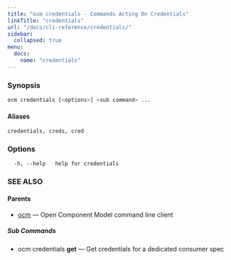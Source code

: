 ```yaml
---
title: "ocm credentials - Commands Acting On Credentials"
linkTitle: "credentials"
url: "/docs/cli-reference/credentials/"
sidebar:
  collapsed: true
menu:
  docs:
    name: "credentials"
---
```


### Synopsis

```bash
ocm credentials [<options>] <sub command> ...
```

#### Aliases

```text
credentials, creds, cred
```

### Options

```text
  -h, --help   help for credentials
```

### SEE ALSO

#### Parents

* [ocm](ocm.md)	 &mdash; Open Component Model command line client


##### Sub Commands

* ocm credentials <b>get</b>	 &mdash; Get credentials for a dedicated consumer spec

